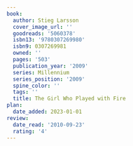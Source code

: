 ```yaml
---
book:
  author: Stieg Larsson
  cover_image_url: ''
  goodreads: '5060378'
  isbn13: '9780307269980'
  isbn9: 0307269981
  owned: ''
  pages: '503'
  publication_year: '2009'
  series: Millennium
  series_position: '2009'
  spine_color: ''
  tags: ''
  title: The Girl Who Played with Fire
plan:
  date_added: 2023-01-01
review:
  date_read: '2010-09-23'
  rating: '4'
---
```

